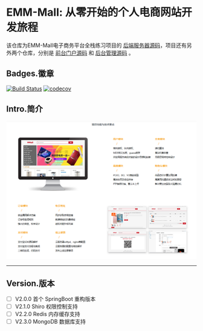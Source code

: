 # EMM-Mall: 从零开始的个人电商网站开发旅程

该仓库为EMM-Mall电子商务平台全栈练习项目的 [后端服务器源码](https://github.com/Emmettwoo/EMM-Mall-Backend)，项目还有另外两个仓库，分别是 [前台门户源码](https://github.com/Emmettwoo/EMM-Mall-Portal) 和 [后台管理源码](https://github.com/Emmettwoo/EMM-Mall-Manage) 。


## Badges.徽章
[![Build Status](https://www.travis-ci.com/Emmettwoo/EMM-Mall-Backend.svg?branch=master)](https://www.travis-ci.com/Emmettwoo/EMM-Mall-Backend)
[![codecov](https://codecov.io/gh/Emmettwoo/EMM-Mall-Backend/branch/master/graph/badge.svg?token=A8WH39GUKI)](https://codecov.io/gh/Emmettwoo/EMM-Mall-Backend)

## Intro.简介

![Features](/resources/Features.png)

[^图 Features.png]: 基于V1.0.0版本的项目功能图

---

## Version.版本

- [ ] V2.0.0 首个 SpringBoot 重构版本
- [ ] V2.1.0 Shiro 权限控制支持
- [ ] V2.2.0 Redis 内存缓存支持
- [ ] V2.3.0 MongoDB 数据库支持
